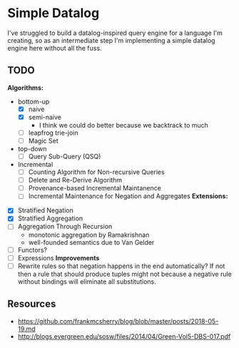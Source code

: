 # Simple Datalog

I've struggled to build a datalog-inspired query engine for a language I'm creating, so 
as an intermediate step I'm implementing a simple datalog engine here without all the fuss.


## TODO

**Algorithms:**
- bottom-up
    - [x] naive
    - [x] semi-naive
        - I think we could do better because we backtrack to much
    - [ ] leapfrog trie-join
    - [ ] Magic Set
- top-down
    - [ ] Query Sub-Query (QSQ)
- Incremental 
    - [ ] Counting Algorithm for Non-recursive Queries
    - [ ] Delete and Re-Derive Algorithm
    - [ ] Provenance-based Incremental Maintanence
    - [ ] Incremental Maintenance for Negation and Aggregates
**Extensions:**
- [x] Stratified Negation
- [x] Stratified Aggregation
- [ ] Aggregation Through Recursion
    - monotonic aggregation by Ramakrishnan
    - well-founded semantics due to Van Gelder
- [ ] Functors?
- [ ] Expressions
**Improvements**
- [ ] Rewrite rules so that negation happens in the end automatically? If not then a rule that should produce tuples might not because a negative rule without bindings will eliminate all substitutions.

## Resources

- https://github.com/frankmcsherry/blog/blob/master/posts/2018-05-19.md
- http://blogs.evergreen.edu/sosw/files/2014/04/Green-Vol5-DBS-017.pdf